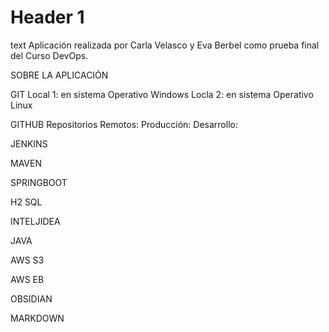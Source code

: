 
# Header 1
text
Aplicación realizada por Carla Velasco y Eva Berbel como prueba final del Curso DevOps.

SOBRE LA APLICACIÓN

GIT
	Local 1: en sistema Operativo Windows
	Locla 2: en sistema Operativo Linux

GITHUB
Repositorios Remotos:
		Producción: 
		Desarrollo:
	

JENKINS

MAVEN

SPRINGBOOT

H2 SQL

INTELJIDEA

JAVA

AWS S3

AWS EB

OBSIDIAN

MARKDOWN